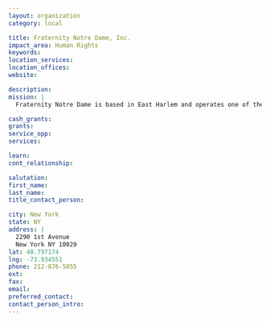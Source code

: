 ```yaml
---
layout: organization
category: local

title: Fraternity Notre Dame, Inc.
impact_area: Human Rights
keywords: 
location_services: 
location_offices: 
website: 

description: 
mission: |
  Fraternity Notre Dame is based in East Harlem and operates one of the main soup kitchens in the area along with other programs for the most needy: food pantry, after school program, mobile soup kitchen for the homeless in the streets, assistance to AIDS patients, food assistance to the needy families and seniors at home.

cash_grants: 
grants: 
service_opp: 
services: 

learn: 
cont_relationship: 

salutation: 
first_name: 
last_name: 
title_contact_person: 

city: New York
state: NY
address: |
  2290 1st Avenue     
  New York NY 10029
lat: 40.797174
lng: -73.934551
phone: 212-876-5855
ext: 
fax: 
email: 
preferred_contact: 
contact_person_intro: 
---
```

